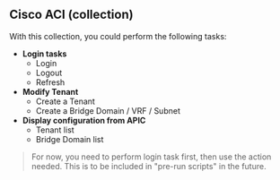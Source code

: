 ## Cisco ACI (collection)
With this collection, you could perform the following tasks:
- **Login tasks**
  - Login
  - Logout
  - Refresh
- **Modify Tenant**
  - Create a Tenant
  - Create a Bridge Domain / VRF / Subnet
- **Display configuration from APIC**
  - Tenant list
  - Bridge Domain list
 
 > For now, you need to perform login task first, then use the action needed.
 > This is to be included in "pre-run scripts" in the future.

